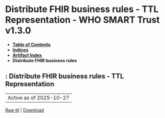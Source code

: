 # Distribute FHIR business rules - TTL Representation - WHO SMART Trust v1.3.0

* [**Table of Contents**](toc.md)
* [**Indices**](indices.md)
* [**Artifact Index**](artifacts.md)
* **Distribute FHIR business rules**

## : Distribute FHIR business rules - TTL Representation

| |
| :--- |
| Active as of 2025-10-27 |

[Raw ttl](Requirements-DistributeBusinessRulesFHIR.ttl) | [Download](Requirements-DistributeBusinessRulesFHIR.ttl)

